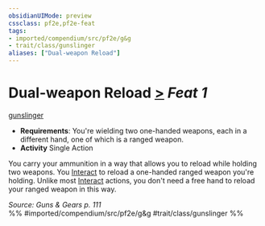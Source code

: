 ```yaml
---
obsidianUIMode: preview
cssclass: pf2e,pf2e-feat
tags:
- imported/compendium/src/pf2e/g&g
- trait/class/gunslinger
aliases: ["Dual-weapon Reload"]
---
```

# Dual-weapon Reload  [>](chapter-9-playing-the-game.md#Actions "Single Action") *Feat 1*  
[gunslinger](rules/traits/gunslinger-g-g.md)  

- **Requirements**: You're wielding two one-handed weapons, each in a different hand, one of which is a ranged weapon.
- **Activity** Single Action

You carry your ammunition in a way that allows you to reload while holding two weapons. You [Interact](interact.md) to reload a one-handed ranged weapon you're holding. Unlike most [Interact](interact.md) actions, you don't need a free hand to reload your ranged weapon in this way.

*Source: Guns & Gears p. 111*  
%% #imported/compendium/src/pf2e/g&g #trait/class/gunslinger %%